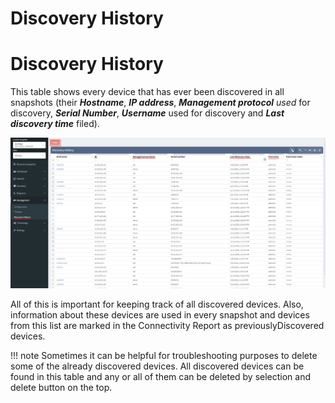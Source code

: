 # Discovery History

# Discovery History

This table shows every device that has ever been discovered in all
snapshots (their ***Hostname***, ***IP address***, ***Management
protocol** used* for discovery, ***Serial Number***, ***Username*** used
for discovery and ***Last discovery time*** filed).

![Discovery history](discovery_history.png)

All of this is important for keeping track of all discovered devices.
Also, information about these devices are used in every snapshot and
devices from this list are marked in the Connectivity Report as
previouslyDiscovered devices.

!!! note
    Sometimes it can be helpful for troubleshooting purposes to delete some
    of the already discovered devices. All discovered devices can be found
    in this table and any or all of them can be deleted by selection and
    delete button on the top.
